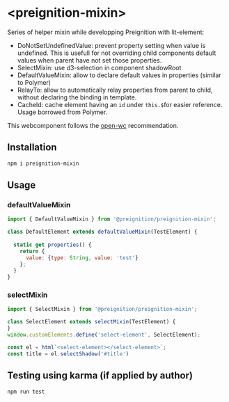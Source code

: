 # \<preignition-mixin>

Series of helper mixin while developping Preignition with lit-element: 

- DoNotSetUndefinedValue: prevent property setting when value is undefined. This is usefull for not overriding child components default values when parent have not set those properties.
- SelectMixin: use d3-selection in component shadowRoot
- DefaultValueMixin: allow to declare default values in properties (similar to Polymer)
- RelayTo: allow to automatically relay properties from parent to child, without declaring the binding in template. 
- CacheId: cache element having an `id` under `this.$`for easier reference. Usage borrowed from Polymer.

This webcomponent follows the [open-wc](https://github.com/open-wc/open-wc) recommendation.

## Installation
```bash
npm i preignition-mixin
```

## Usage

### defaultValueMixin
```js
import { DefaultValueMixin } from '@preignition/preignition-mixin';

class DefaultElement extends defaultValueMixin(TestElement) {
  
  static get properties() {
    return {
      value: {type: String, value: 'test'}
    };
  }
}
```

### selectMixin
```js
import { SelectMixin } from '@preignition/preignition-mixin';

class SelectElement extends selectMixin(TestElement) {
}
window.customElements.define('select-element', SelectElement);

const el = html`<select-element></select-element>`;
const title = el.selectShadow('#title')
```


## Testing using karma (if applied by author)
```bash
npm run test
```


